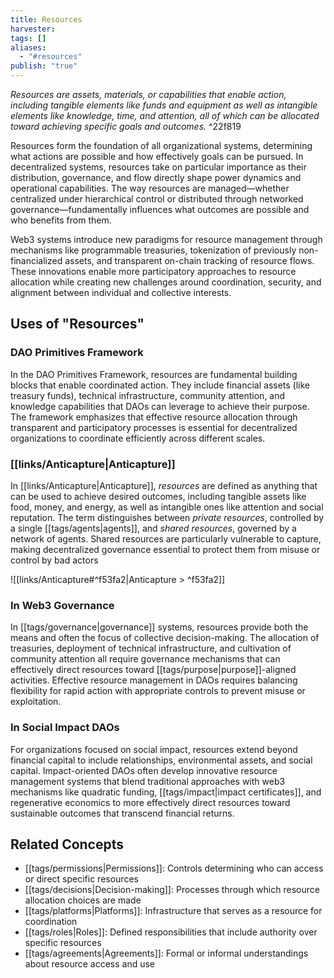 ```yaml
---
title: Resources
harvester: 
tags: []
aliases:
  - "#resources"
publish: "true"
---
```


_Resources are assets, materials, or capabilities that enable action, including tangible elements like funds and equipment as well as intangible elements like knowledge, time, and attention, all of which can be allocated toward achieving specific goals and outcomes._ ^22f819

Resources form the foundation of all organizational systems, determining what actions are possible and how effectively goals can be pursued. In decentralized systems, resources take on particular importance as their distribution, governance, and flow directly shape power dynamics and operational capabilities. The way resources are managed—whether centralized under hierarchical control or distributed through networked governance—fundamentally influences what outcomes are possible and who benefits from them.

Web3 systems introduce new paradigms for resource management through mechanisms like programmable treasuries, tokenization of previously non-financialized assets, and transparent on-chain tracking of resource flows. These innovations enable more participatory approaches to resource allocation while creating new challenges around coordination, security, and alignment between individual and collective interests.

## Uses of "Resources"

### DAO Primitives Framework

In the DAO Primitives Framework, resources are fundamental building blocks that enable coordinated action. They include financial assets (like treasury funds), technical infrastructure, community attention, and knowledge capabilities that DAOs can leverage to achieve their purpose. The framework emphasizes that effective resource allocation through transparent and participatory processes is essential for decentralized organizations to coordinate efficiently across different scales.

### [[links/Anticapture|Anticapture]]

In [[links/Anticapture|Anticapture]], _resources_ are defined as anything that can be used to achieve desired outcomes, including tangible assets like food, money, and energy, as well as intangible ones like attention and social reputation. The term distinguishes between _private resources_, controlled by a single [[tags/agents|agents]], and _shared resources_, governed by a network of agents. Shared resources are particularly vulnerable to capture, making decentralized governance essential to protect them from misuse or control by bad actors

![[links/Anticapture#^f53fa2|Anticapture > ^f53fa2]]

### In Web3 Governance

In [[tags/governance|governance]] systems, resources provide both the means and often the focus of collective decision-making. The allocation of treasuries, deployment of technical infrastructure, and cultivation of community attention all require governance mechanisms that can effectively direct resources toward [[tags/purpose|purpose]]-aligned activities. Effective resource management in DAOs requires balancing flexibility for rapid action with appropriate controls to prevent misuse or exploitation.

### In Social Impact DAOs

For organizations focused on social impact, resources extend beyond financial capital to include relationships, environmental assets, and social capital. Impact-oriented DAOs often develop innovative resource management systems that blend traditional approaches with web3 mechanisms like quadratic funding, [[tags/impact|impact certificates]], and regenerative economics to more effectively direct resources toward sustainable outcomes that transcend financial returns.

## Related Concepts

- [[tags/permissions|Permissions]]: Controls determining who can access or direct specific resources
- [[tags/decisions|Decision-making]]: Processes through which resource allocation choices are made
- [[tags/platforms|Platforms]]: Infrastructure that serves as a resource for coordination
- [[tags/roles|Roles]]: Defined responsibilities that include authority over specific resources
- [[tags/agreements|Agreements]]: Formal or informal understandings about resource access and use